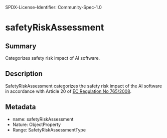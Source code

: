 SPDX-License-Identifier: Community-Spec-1.0

# safetyRiskAssessment

## Summary

Categorizes safety risk impact of AI software.

## Description

SafetyRiskAssessment categorizes the safety risk impact of the AI software
in accordance with Article 20 of [EC Regulation No 765/2008](https://ec.europa.eu/docsroom/documents/17107/attachments/1/translations/en/renditions/pdf). 

## Metadata

- name: safetyRiskAssessment
- Nature: ObjectProperty
- Range: SafetyRiskAssessmentType

